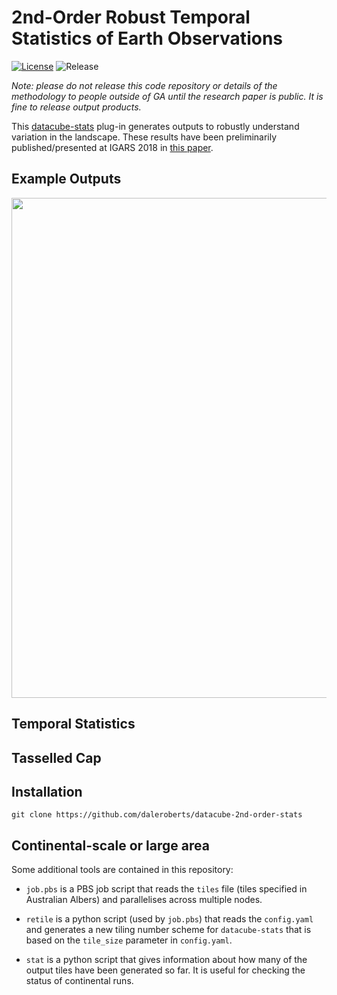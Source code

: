 # 2nd-Order Robust Temporal Statistics of Earth Observations

[![License](https://img.shields.io/badge/License-Apache%202.0-blue.svg)](https://opensource.org/licenses/Apache-2.0) ![Release](https://img.shields.io/badge/Release-Private-ff69b4.svg)

*Note: please do not release this code repository or details of the methodology to people outside of GA until the research paper is public. It is fine to release output products.*

This [datacube-stats](https://github.com/GeoscienceAustralia/datacube-stats) plug-in generates outputs to robustly understand variation in the landscape. These results have been preliminarily published/presented at IGARS 2018 in [this paper](https://github.com/daleroberts/datacube-2nd-order-stats/raw/master/docs/IGARS2018-2ndOrderStats.pdf).

## Example Outputs

<img src="https://github.com/daleroberts/datacube-2nd-order-stats/raw/master/docs/2ndorder-ternary.png" width="800">

## Temporal Statistics

## Tasselled Cap


## Installation

```
git clone https://github.com/daleroberts/datacube-2nd-order-stats
```

## Continental-scale or large area

Some additional tools are contained in this repository:

  - `job.pbs` is a PBS job script that reads the `tiles` file (tiles specified in Australian Albers) and parallelises across multiple nodes.

  - `retile` is a python script (used by `job.pbs`) that reads the `config.yaml` and generates a new tiling number scheme for `datacube-stats`
     that is based on the `tile_size` parameter in `config.yaml`.

  - `stat` is a python script that gives information about how many of the output tiles have been generated so far. It is useful for checking
      the status of continental runs.
